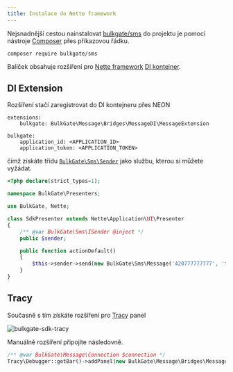 ```yaml
---
title: Instalace do Nette framework
---
```


Nejsnadnější cestou nainstalovat [bulkgate/sms](https://packagist.org/packages/bulkgate/sms) do projektu je pomocí nástroje [Composer](https://getcomposer.org/) přes příkazovou řádku.

```
composer require bulkgate/sms
```

Balíček obsahuje rozšíření pro [Nette framework](https://nette.org) [DI kontejner](https://doc.nette.org/cs/2.4/dependency-injection).

## DI Extension

Rozšíření stačí zaregistrovat do DI kontejneru přes NEON
``` neon
extensions:
	bulkgate: BulkGate\Message\Bridges\MessageDI\MessageExtension

bulkgate:
	application_id: <APPLICATION_ID>
	application_token: <APPLICATION_TOKEN>
```

čímž získáte třídu [`BulkGate\Sms\Sender`](php-sdk-sender.md) jako službu, kterou si můžete vyžádat.

``` php
<?php declare(strict_types=1);

namespace BulkGate\Presenters;

use BulkGate, Nette;

class SdkPresenter extends Nette\Application\UI\Presenter
{
    /** @var BulkGate\Sms\ISender @inject */
    public $sender;

    public function actionDefault()
    {
        $this->sender->send(new BulkGate\Sms\Message('420777777777', 'test zprávy'));
    }
}
```

## Tracy

Současně s tím získáte rozšíření pro [Tracy](https://tracy.nette.org) panel

![bulkgate-sdk-tracy](https://github.com/BulkGate/help/raw/master/website/static/img/sdk-tracy.png)

Manuálně rozšíření připojíte následovně.

``` php
/** @var BulkGate\Message\Connection $connection */
Tracy\Debugger::getBar()->addPanel(new BulkGate\Message\Bridges\MessageTracy\MessagePanel($connection));
```
